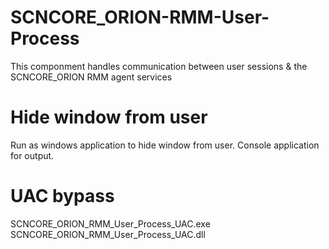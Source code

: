 # SCNCORE_ORION-RMM-User-Process
 This componment handles communication between user sessions & the SCNCORE_ORION RMM agent services


 # Hide window from user
Run as windows application to hide window from user. Console application for output.

# UAC bypass
SCNCORE_ORION_RMM_User_Process_UAC.exe
SCNCORE_ORION_RMM_User_Process_UAC.dll